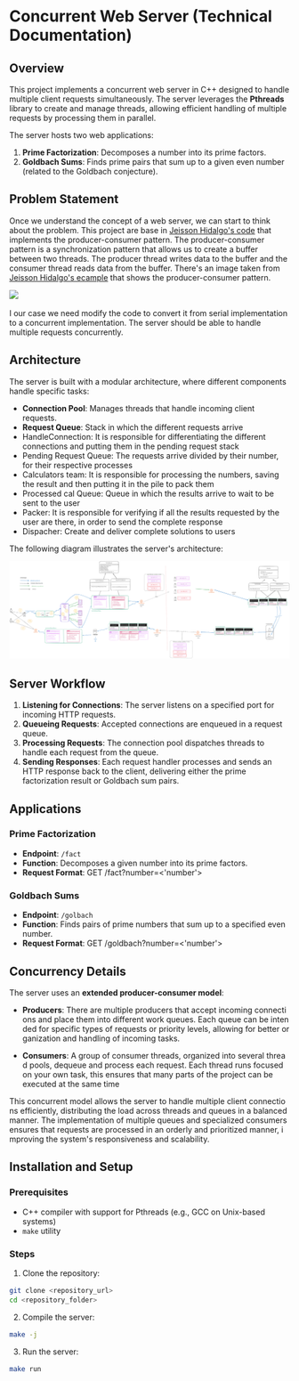 # Concurrent Web Server (Technical Documentation)

## Overview
This project implements a concurrent web server in C++ designed to handle multiple client requests simultaneously. The server leverages the **Pthreads** library to create and manage threads, allowing efficient handling of multiple requests by processing them in parallel.

The server hosts two web applications:
1. **Prime Factorization**: Decomposes a number into its prime factors.
2. **Goldbach Sums**: Finds prime pairs that sum up to a given even number (related to the Goldbach conjecture).

## Problem Statement
Once we understand the concept of a web server, we can start to think about the problem. This project are base in <a href="https://jeisson.ecci.ucr.ac.cr/concurrente/2021b/ejemplos/#prod_cons_pattern"> Jeisson Hidalgo's code</a> that implements the producer-consumer pattern. The producer-consumer pattern is a synchronization pattern that allows us to create a buffer between two threads. The producer thread writes data to the buffer and the consumer thread reads data from the buffer. There's an image taken from <a href="https://jeisson.ecci.ucr.ac.cr/concurrente/2021b/ejemplos/#prod_cons_pattern"> Jeisson Hidalgo's ecample</a> that shows the producer-consumer pattern.

<img src="https://jeisson.ecci.ucr.ac.cr/concurrente/2021b/ejemplos/taskc/prod_cons_pattern/design/network_simulation_given.svg">

I our case we need modify the code to convert it from serial implementation to a concurrent implementation. The server should be able to handle multiple requests concurrently.

## Architecture
The server is built with a modular architecture, where different components handle specific tasks:
- **Connection Pool**: Manages threads that handle incoming client requests.
- **Request Queue**: Stack in which the different requests arrive
- HandleConnection: It is responsible for differentiating the different connections and putting them in the pending request stack
- Pending Request Queue: The requests arrive divided by their number, for their respective processes
- Calculators team: It is responsible for processing the numbers, saving the result and then putting it in the pile to pack them
- Processed cal Queue: Queue in which the results arrive to wait to be sent to the user
- Packer: It is responsible for verifying if all the results requested by the user are there, in order to send the complete response
- Dispacher: Create and deliver complete solutions to users

The following diagram illustrates the server's architecture:

![Architecture Diagram](img/diagram.svg)

## Server Workflow
1. **Listening for Connections**: The server listens on a specified port for incoming HTTP requests.
2. **Queueing Requests**: Accepted connections are enqueued in a request queue.
3. **Processing Requests**: The connection pool dispatches threads to handle each request from the queue.
4. **Sending Responses**: Each request handler processes and sends an HTTP response back to the client, delivering either the prime factorization result or Goldbach sum pairs.

## Applications

### Prime Factorization
- **Endpoint**: `/fact`
- **Function**: Decomposes a given number into its prime factors.
- **Request Format**: 
GET /fact?number=<'number'>


### Goldbach Sums
- **Endpoint**: `/golbach`
- **Function**: Finds pairs of prime numbers that sum up to a specified even number.
- **Request Format**: 
GET /goldbach?number=<'number'>


## Concurrency Details
The server uses an **extended producer-consumer model**:

- **Producers**: There are multiple producers that accept incoming connections and place them into different work queues. Each queue can be intended for specific types of requests or priority levels, allowing for better organization and handling of incoming tasks.
    
- **Consumers**: A group of consumer threads, organized into several thread pools, dequeue and process each request. Each thread runs focused on your own task, this ensures that many parts of the project can be executed at the same time
    

This concurrent model allows the server to handle multiple client connections efficiently, distributing the load across threads and queues in a balanced manner. The implementation of multiple queues and specialized consumers ensures that requests are processed in an orderly and prioritized manner, improving the system's responsiveness and scalability.
## Installation and Setup

### Prerequisites
- C++ compiler with support for Pthreads (e.g., GCC on Unix-based systems)
- `make` utility

### Steps
1. Clone the repository:
 ```bash
 git clone <repository_url>
 cd <repository_folder>
```
2. Compile the server:

```bash
make -j
```

3. Run the server:

```bash
make run
```

